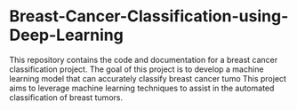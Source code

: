 # Breast-Cancer-Classification-using-Deep-Learning
This repository contains the code and documentation for a breast cancer classification project. The goal of this project is to develop a machine learning model that can accurately classify breast cancer tumo This project aims to leverage machine learning techniques to assist in the automated classification of breast tumors.  
